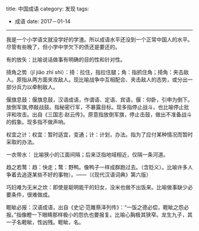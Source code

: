 title: 中国成语
category: 发现
tags:
  - 成语
date: 2017－01-14
---

我是一个小学语文就没学好的学渣。所以成语水平还没到一个正常中国人的水平。尽管有些晚了，但小学中学欠下的债还是要还的。

有的放矢：比喻说话做事有明确的目的性和针对性。

掎角之势（jǐ jiǎo zhī shì）：掎：拉住，指拉住腿；角：指抓住角；掎角：夹击敌人。原指从两方面夹攻敌人。现比喻战争中互相配合、夹击敌人的态势，或分出一部分兵力以牵制敌人。

偃旗息鼓：偃旗息鼓，汉语成语，作谓语、定语、宾语，偃：仰卧，引申为倒下。放倒军旗,停敲战鼓。指秘密行军，不暴露目标。现多指停止战斗，也比喻停止批评和攻击。出自《三国志·赵云传》。原意指放倒军旗，停止击鼓，做出不准备战斗的假象。现多指不做声响。

权宜之计：权宜：暂时适宜，变通；计：计划，办法。指为了应付某种情况而暂时采取的办法。

一衣带水： 比喻狭小的江面间隔；后来泛指地域相近，仅隔一条河道。

趋之若鹜：趋：快走；鹜：野鸭。像鸭子一样成群跑过去。（含贬义）。比喻许多人争着去追逐某些不好的事物）。——（《现代汉语词典》第六版）

巧妇难为无米之炊：即使是聪明能干的妇女，没米也做不出饭来。比喻做事缺少必要条件，很难做成。

睚眦必报：汉语成语，出自《史记·范雎蔡泽列传》：“一饭之德必偿，睚眦之怨必报。”指像瞪一下眼睛那样极小的怨仇也要报复。比喻心胸极其狭窄。龙生九子，其一子名睚眦，性凶残。睚眦，名。